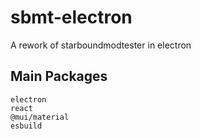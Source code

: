 # sbmt-electron
 A rework of starboundmodtester in electron

## Main Packages
```
electron
react
@mui/material
esbuild
```